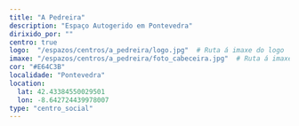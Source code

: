 ```yaml
---
title: "A Pedreira"
description: "Espaço Autogerido em Pontevedra"
dirixido_por: ""
centro: true
logo:  "/espazos/centros/a_pedreira/logo.jpg"  # Ruta á imaxe do logo
imaxe: "/espazos/centros/a_pedreira/foto_cabeceira.jpg"  # Ruta á imaxe de fondo
cor: "#E64C3B"
localidade: "Pontevedra"
location:
  lat: 42.43384550029501
  lon: -8.642724439978007
type: "centro_social"
---
```

